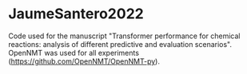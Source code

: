 # JaumeSantero2022
Code used for the manuscript "Transformer performance for chemical reactions: analysis of different predictive and evaluation scenarios". OpenNMT was used for all experiments (https://github.com/OpenNMT/OpenNMT-py).
